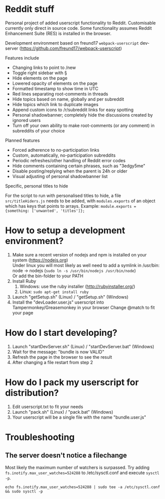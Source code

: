 # Reddit stuff
Personal project of added userscript functionality to Reddit. Customisable currently only direct in source code. Some functionality assumes Reddit Enhancement Suite (RES) is installed in the browser.

Development environment based on freund17 `webpack-userscript` dev-server (https://github.com/freund17/webpack-userscript)

Features include
- Changing links to point to /new
- Toggle right sidebar with §
- Hide elements on the page
- Lowered opacity of elements on the page
- Formatted timestamp to show time in UTC
- Red lines separating root-comments in threads
- Hide topics based on name, globally and per subreddit
- Hide topics which link to duplicate images
- Append custom icons to /r/subreddit links for easy spotting
- Personal shadowbanner; completely hide the discussions created by ignored users
- Turn off your own ability to make root-comments (or any comment) in subreddits of your choice

Planned features

- Forced adherence to no-participation links
- Custom, automatically, no-participation subreddits
- Periodic refreshes/other handling of Reddit error codes
- Hide comments containing certain phrases, such as "3edgy5me"
- Disable posting/replying when the parent is 24h or older
- Visual adjusting of personal shadowbanner list


Specific, personal titles to hide

For the script to run with personalised titles to hide, a file `src/titleHiders.js` needs to be added, with `modules.exports` of an object which has keys that points to arrays. Example: `module.exports = {something: ['unwanted', 'titles']};`

How to setup a development environment?
=======================================

1. Make sure a recent version of nodejs and npm is installed on your system (https://nodejs.org)  
    Under linux you will most likely as well need to add a symlink in /usr/bin: node -> nodejs (`sudo ln -s /usr/bin/nodejs /usr/bin/node`)  
    Or add the bin-folder to your PATH
2. Install Ruby
    1. Windows: use the ruby installer (http://rubyinstaller.org/)
    2. Linux: `sudo apt-get install ruby`
3. Launch "getSetup.sh" (Linux) / "getSetup.sh" (Windows)
4. Install the "devLoader.user.js" userscript into Tampermonkey/Greasemonkey in your browser
    Change @match to fit your page

How do I start developing?
==========================

1. Launch "startDevServer.sh" (Linux) / "startDevServer.bat" (Windows)
2. Wait for the message: "bundle is now VALID"
3. Refresh the page in the browser to see the result
4. After changing a file restart from step 2

How do I pack my userscript for distribution?
=============================================

1. Edit userscript.txt to fit your needs
2. Launch "pack.sh" (Linux) / "pack.bat" (Windows)
3. Your userscript will be a single file with the name "bundle.user.js"


Troubleshooting
===============

The server doesn't notice a filechange
--------------------------------------
Most likely the maximum number of watchers is surpassed.
Try adding `fs.inotify.max_user_watches=524288` to /etc/sysctl.conf and execute `sysctl -p`.
```
echo fs.inotify.max_user_watches=524288 | sudo tee -a /etc/sysctl.conf && sudo sysctl -p
```
